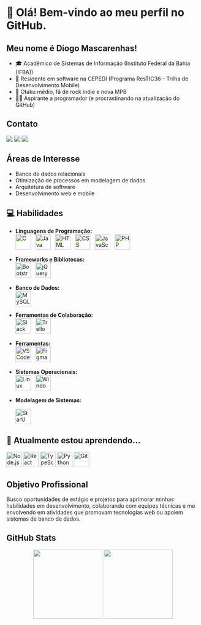 # 👋 Olá! Bem-vindo ao meu perfil no GitHub. 
## Meu nome é Diogo Mascarenhas!

- 🎓 Acadêmico de Sistemas de Informação (Instituto Federal da Bahia (IFBA))  
- 📱 Residente em software na CEPEDI (Programa ResTIC36 - Trilha de Desenvolvimento Mobile)  
- 🍜 Otaku médio, fã de rock indie e nova MPB  
- 👨‍💻 Aspirante a programador (e procrastinando na atualização do GitHub)

## Contato

<div>
  <a href="mailto:diogomascarenhas0574@gmail.com" target="_blank"><img src="https://img.shields.io/badge/Gmail-D14836?style=for-the-badge&logo=gmail&logoColor=white"></a>
  <a href="https://www.linkedin.com/in/diogomasc" target="_blank"><img src="https://img.shields.io/badge/LinkedIn-0077B5?style=for-the-badge&logo=linkedin&logoColor=white"></a>
  <a href="https://www.instagram.com/_dmasc/" target="_blank"><img src="https://img.shields.io/badge/Instagram-E4405F?style=for-the-badge&logo=instagram&logoColor=white"></a>
</div>

## Áreas de Interesse

- Banco de dados relacionais
- Otimização de processos em modelagem de dados
- Arquitetura de software
- Desenvolvimento web e mobile

## 💻 Habilidades
- **Linguagens de Programação:**  
  <img src="https://devicon-website.vercel.app/api/c/original.svg" alt="C" width="40" height="40"/> &nbsp; 
  <img src="https://devicon-website.vercel.app/api/java/original.svg" alt="Java" width="40" height="40"/> &nbsp; 
  <img src="https://devicon-website.vercel.app/api/html5/original.svg" alt="HTML" width="40" height="40"/> &nbsp; 
  <img src="https://devicon-website.vercel.app/api/css3/original.svg" alt="CSS" width="40" height="40"/> &nbsp; 
  <img src="https://devicon-website.vercel.app/api/javascript/original.svg" alt="JavaScript" width="40" height="40"/> &nbsp; 
  <img src="https://devicon-website.vercel.app/api/php/original.svg" alt="PHP" width="40" height="40"/>

- **Frameworks e Bibliotecas:**  
  <img src="https://devicon-website.vercel.app/api/bootstrap/original.svg" alt="Bootstrap" width="40" height="40"/> &nbsp; 
  <img src="https://devicon-website.vercel.app/api/jquery/original.svg" alt="jQuery" width="40" height="40"/>

- **Banco de Dados:**  
  <img src="https://devicon-website.vercel.app/api/mysql/original-wordmark.svg" alt="MySQL" width="40" height="40"/>

- **Ferramentas de Colaboração:**  
  <img src="https://devicon-website.vercel.app/api/slack/original.svg" alt="Slack" width="40" height="40"/> &nbsp; 
  <img src="https://devicon-website.vercel.app/api/trello/plain.svg" alt="Trello" width="40" height="40"/>

- **Ferramentas:**  
  <img src="https://devicon-website.vercel.app/api/vscode/original.svg" alt="VSCode" width="40" height="40"/> &nbsp; 
  <img src="https://devicon-website.vercel.app/api/figma/original.svg" alt="Figma" width="40" height="40"/>

- **Sistemas Operacionais:**  
  <img src="https://devicon-website.vercel.app/api/linux/original.svg" alt="Linux" width="40" height="40"/> &nbsp; 
  <img src="https://devicon-website.vercel.app/api/windows8/original.svg" alt="Windows" width="40" height="40"/>

- **Modelagem de Sistemas:** 

  <img src="https://github.com/user-attachments/assets/de75cbc7-e47f-41bb-9f67-30e9e760a6d2" alt="StarUML" width="40" height="40"/>

## 🌱 Atualmente estou aprendendo...

<div style="display: inline-block;">
  <img src="https://devicon-website.vercel.app/api/nodejs/original.svg" alt="Node.js" width="40" height="40"/>
  <img src="https://devicon-website.vercel.app/api/react/original.svg" alt="React" width="40" height="40"/>
  <img src="https://devicon-website.vercel.app/api/typescript/original.svg" alt="TypeScript" width="40" height="40"/>
  <img src="https://devicon-website.vercel.app/api/python/original.svg" alt="Python" width="40" height="40"/>
  <img src="https://devicon-website.vercel.app/api/git/original.svg" alt="Git" width="40" height="40"/>
</div>

## Objetivo Profissional

Busco oportunidades de estágio e projetos para aprimorar minhas habilidades em desenvolvimento, colaborando com equipes técnicas e me envolvendo em atividades que promovam tecnologias web ou apoiem sistemas de banco de dados.

## GitHub Stats

<div align="center">
  <img loading="lazy" height="180em" src="https://github-readme-stats.vercel.app/api?username=diogomasc&show_icons=true&theme=radical&include_all_commits=true&count_private=true"/>
  <img loading="lazy" height="180em" src="https://github-readme-stats.vercel.app/api/top-langs/?username=diogomasc&layout=compact&langs_count=7&theme=radical"/>
</div>
